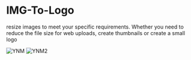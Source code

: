 # IMG-To-Logo
resize images to meet your specific requirements. Whether you need to reduce the file size for web uploads, create thumbnails or create a small logo


![YNM](https://github.com/JrJrd/IMG-To-Logo/assets/121316243/82a11505-95c7-4708-9e80-8e4c3f3051ac)
![YNM2](https://github.com/JrJrd/IMG-To-Logo/assets/121316243/d12348ab-47e1-4a14-9f51-2b099f11b8bf)
